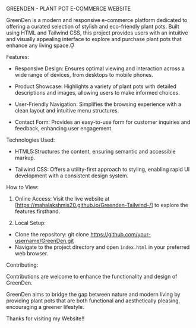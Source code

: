 GREENDEN - PLANT POT E-COMMERCE WEBSITE

GreenDen is a modern and responsive e-commerce platform dedicated to offering a curated selection of stylish and eco-friendly plant pots. Built using HTML and Tailwind CSS, this project provides users with an intuitive and visually appealing interface to explore and purchase plant pots that enhance any living space.

Features:

  - Responsive Design: Ensures optimal viewing and interaction across a wide range of devices, from desktops to mobile phones.

  - Product Showcase: Highlights a variety of plant pots with detailed descriptions and images, allowing users to make informed choices.

  - User-Friendly Navigation: Simplifies the browsing experience with a clean layout and intuitive menu structures.

  - Contact Form: Provides an easy-to-use form for customer inquiries and feedback, enhancing user engagement.

Technologies Used:

  - HTML5:Structures the content, ensuring semantic and accessible markup.

  - Tailwind CSS: Offers a utility-first approach to styling, enabling rapid UI development with a consistent design system.

How to View:

  1. Online Access: Visit the live website at [https://mahalakshmis20.github.io/Greenden-Tailwind-/] to explore the features firsthand.

  2. Local Setup:
   - Clone the repository:
     git clone https://github.com/your-username/GreenDen.git
   - Navigate to the project directory and open `index.html` in your preferred web browser.

Contributing:

  Contributions are welcome to enhance the functionality and design of GreenDen. 

GreenDen aims to bridge the gap between nature and modern living by providing plant pots that are both functional and aesthetically pleasing, encouraging a greener lifestyle.

Thanks for visiting my Website!!
